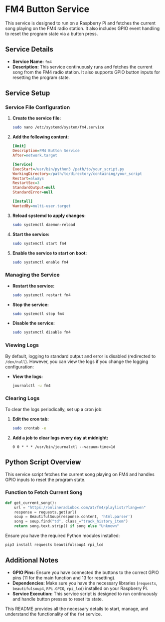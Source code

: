 # FM4 Button Service

This service is designed to run on a Raspberry Pi and fetches the current song playing on the FM4 radio station. It also includes GPIO event handling to reset the program state via a button press.

## Service Details

- **Service Name:** `fm4`
- **Description:** This service continuously runs and fetches the current song from the FM4 radio station. It also supports GPIO button inputs for resetting the program state.

## Service Setup

### Service File Configuration

1. **Create the service file:**

   ```bash
   sudo nano /etc/systemd/system/fm4.service
   ```

2. **Add the following content:**

   ```ini
   [Unit]
   Description=FM4 Button Service
   After=network.target

   [Service]
   ExecStart=/usr/bin/python3 /path/to/your_script.py
   WorkingDirectory=/path/to/directory/containing/your_script
   Restart=always
   RestartSec=3
   StandardOutput=null
   StandardError=null

   [Install]
   WantedBy=multi-user.target
   ```

3. **Reload systemd to apply changes:**

   ```bash
   sudo systemctl daemon-reload
   ```

4. **Start the service:**

   ```bash
   sudo systemctl start fm4
   ```

5. **Enable the service to start on boot:**

   ```bash
   sudo systemctl enable fm4
   ```

### Managing the Service

- **Restart the service:**

  ```bash
  sudo systemctl restart fm4
  ```

- **Stop the service:**

  ```bash
  sudo systemctl stop fm4
  ```

- **Disable the service:**

  ```bash
  sudo systemctl disable fm4
  ```

### Viewing Logs

By default, logging to standard output and error is disabled (redirected to `/dev/null`). However, you can view the logs if you change the logging configuration:

- **View the logs:**

  ```bash
  journalctl -u fm4
  ```

### Clearing Logs

To clear the logs periodically, set up a cron job:

1. **Edit the cron tab:**

   ```bash
   sudo crontab -e
   ```

2. **Add a job to clear logs every day at midnight:**

   ```crontab
   0 0 * * * /usr/bin/journalctl --vacuum-time=1d
   ```

## Python Script Overview

This service script fetches the current song playing on FM4 and handles GPIO inputs to reset the program state.

### Function to Fetch Current Song

```python
def get_current_song():
    url = "https://onlineradiobox.com/at/fm4/playlist/?lang=en"
    response = requests.get(url)
    soup = BeautifulSoup(response.content, 'html.parser')
    song = soup.find("td", class_="track_history_item")
    return song.text.strip() if song else "Unknown"
```

Ensure you have the required Python modules installed:

```bash
pip3 install requests beautifulsoup4 rpi_lcd
```

## Additional Notes

- **GPIO Pins:** Ensure you have connected the buttons to the correct GPIO pins (11 for the main function and 13 for resetting).
- **Dependencies:** Make sure you have the necessary libraries (`requests`, `beautifulsoup4`, `RPi.GPIO`, `rpi_lcd`) installed on your Raspberry Pi.
- **Service Execution:** This service script is designed to run continuously and handle button presses to reset its state.

This README provides all the necessary details to start, manage, and understand the functionality of the `fm4` service.